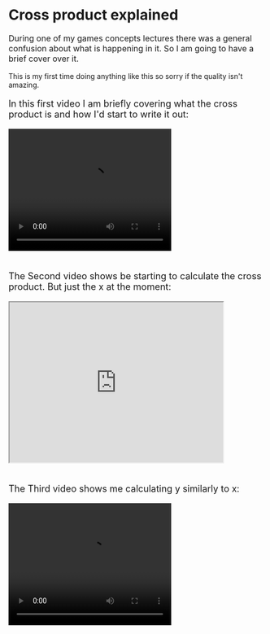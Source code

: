 # Cross product explained

<p style="font-size:16px">During one of my games concepts lectures there was a general confusion about what is happening in it. So I am going to have a brief cover over it. <br></p>

<p style="font-size:14px"> This is my first time doing anything like this so sorry if the quality isn't amazing.</p>

<p style="font-size:18px">In this first video I am briefly covering what the cross product is and how I'd start to write it out:</p>

<video width="320" height="240" controls>
<source src="https://www.youtube.com/embed/dIB3xGbndso" type="video/mp4">
Your browser does not support the video tag.
</video>

<p style="font-size:18px"><br> The Second video shows be starting to calculate the cross product. But just the x at the moment:</p>

<iframe width="420" height="315"
src="https://youtu.be/z6x4OjVvPmM">
</iframe>

<p style="font-size:18px"> <br>The Third video shows me calculating y similarly to x:</p>

<video width="320" height="240" controls>
<source src="https://youtu.be/Oq04485K2v8" type="video/mp4">
Your browser does not support the video tag.
</video>

